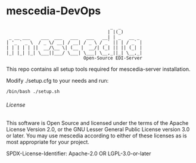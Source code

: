 # mescedia-DevOps

                                           _  _
                                          | |(_)
     _ __ ___    ___  ___   ___   ___   __| | _   __ _
    | '_ ` _ \  / _ \/ __| / __| / _ \ / _` || | / _` |
    | | | | | ||  __/\__ \| (__ |  __/| (_| || || (_| |
    |_| |_| |_| \___||___/ \___| \___| \__,_||_| \__,_|
                                 Open-Source EDI-Server
                                      
    
This repo contains all setup tools required for mescedia-server installation.

Modify ./setup.cfg to your needs and run:

    /bin/bash ./setup.sh 
    

###### License

This software is Open Source and licensed under the terms of the Apache License Version 2.0, or the GNU Lesser General Public License version 3.0 or later. You may use mescedia according to either of these licenses as is most appropriate for your project.

SPDX-License-Identifier: Apache-2.0 OR LGPL-3.0-or-later
